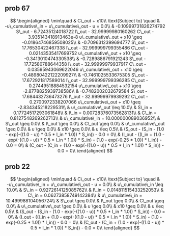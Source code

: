 ## prob 67

$$ \begin{aligned}
\min\quad & C\_out + x10\\
\text{Subject to} \quad & -υ\_cumulative\_in + υ\_cumulative\_out - υ = 0.0\\
 & -0.10999731826274792 S\_out - 6.72435124018722 I\_out - 32.99999980160262 C\_out - 3.935143418913463e-8 υ\_cumulative\_out + x10 \geq -0.01864746859508025\\
 & -0.7096312399694777 S\_out - 17.76530422467338 I\_out - 32.999999799355486 C\_out - 0.02143535417699752 υ\_cumulative\_out + x10 \geq -0.3413010474330538\\
 & -0.7289886791921243 S\_out - 17.72580788644358 I\_out - 32.99999979937917 C\_out - 0.03595943069622046 υ\_cumulative\_out + x10 \geq -0.48980422122209927\\
 & -0.7461025533675305 S\_out - 17.672921817589014 I\_out - 32.999999799396285 C\_out - 0.27449518884532154 υ\_cumulative\_out + x10 \geq -2.8778825939738586\\
 & -0.7482002032679584 S\_out - 17.684432736473276 I\_out - 32.99999979939292 C\_out - 0.2700972338207066 υ\_cumulative\_out + x10 \geq -2.834345218229531\\
 & υ\_cumulative\_out \leq 10.0\\
 & S\_in = 0.17724517293061848\\
 & I\_in = 0.007283760735628131\\
 & C\_in = 0.8127548269262713\\
 & υ\_cumulative\_in = 10.000000089036952\\
 & S\_out \geq 0.0\\
 & I\_out \geq 0.0\\
 & C\_out \geq 0.0\\
 & υ\_cumulative\_out \geq 0.0\\
 & υ \geq 0.0\\
 & x10 \geq 0.0\\
 & υ \leq 0.5\\
 & (S_out - (S_in - (1.0 - exp(-((1.0 - υ)) * 0.5 * I_in * 1.0)) * S_in)) - 0.0 = 0\\
 & (I_out - ((I_in + (1.0 - exp(-((1.0 - υ)) * 0.5 * I_in * 1.0)) * S_in) - (1.0 - exp(-0.25 * 1.0)) * I_in)) - 0.0 = 0\\
 & (C_out - (C_in + (1.0 - exp(-((1.0 - υ)) * 0.5 * I_in * 1.0)) * S_in)) - 0.0 = 0\\
\end{aligned} $$

## prob 22

$$ \begin{aligned}
\min\quad & C\_out + x10\\
\text{Subject to} \quad & -υ\_cumulative\_in + υ\_cumulative\_out - υ = 0.0\\
 & υ\_cumulative\_in \leq 10.0\\
 & S\_in = 0.9272614125085762\\
 & I\_in = 0.014811515433252053\\
 & C\_in = 0.06273858749142384\\
 & υ\_cumulative\_in = 10.499988104056724\\
 & S\_out \geq 0.0\\
 & I\_out \geq 0.0\\
 & C\_out \geq 0.0\\
 & υ\_cumulative\_out \geq 0.0\\
 & υ \geq 0.0\\
 & x10 \geq 0.0\\
 & υ \leq 0.5\\
 & (S_out - (S_in - (1.0 - exp(-((1.0 - υ)) * 0.5 * I_in * 1.0)) * S_in)) - 0.0 = 0\\
 & (I_out - ((I_in + (1.0 - exp(-((1.0 - υ)) * 0.5 * I_in * 1.0)) * S_in) - (1.0 - exp(-0.25 * 1.0)) * I_in)) - 0.0 = 0\\
 & (C_out - (C_in + (1.0 - exp(-((1.0 - υ)) * 0.5 * I_in * 1.0)) * S_in)) - 0.0 = 0\\
\end{aligned} $$